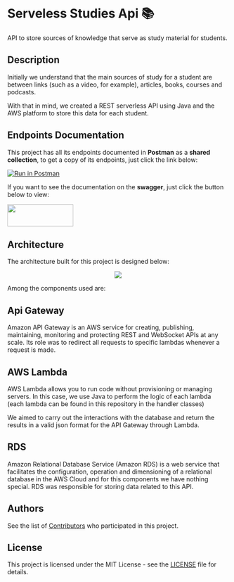 # Serveless Studies Api :books:
API to store sources of knowledge that serve as study material for students.

Description
----
Initially we understand that the main sources of study for a student are between links (such as a video, for example), articles, books, courses and podcasts.

With that in mind, we created a REST serverless API using Java and the AWS platform to store this data for each student.

Endpoints Documentation
----
This project has all its endpoints documented in **Postman** as a **shared collection**, to get a copy of its endpoints, just click the link below:

[![Run in Postman](https://run.pstmn.io/button.svg)](https://app.getpostman.com/run-collection/be7d631f455b04a91e76)

If you want to see the documentation on the **swagger**, just click the button below to view:

<p align="left">
    <a href="https://app.swaggerhub.com/apis-docs/thalees/studies-materials/1.0.0">
        <img width="150" height="50" src="https://miro.medium.com/max/1380/1*aKVg84SP5oPV9fwOnbl6yQ.png">
    </a>
</p>

Architecture
----
The architecture built for this project is designed below:

<p align="center">
    <img src="https://user-images.githubusercontent.com/40672950/84583868-5f31e980-add4-11ea-964c-25de73e939b1.png">
</p>

Among the components used are:

Api Gateway
-
Amazon API Gateway is an AWS service for creating, publishing, maintaining, monitoring and protecting REST and WebSocket APIs at any scale. Its role was to redirect all requests to specific lambdas whenever a request is made.

AWS Lambda
-
AWS Lambda allows you to run code without provisioning or managing servers. In this case, we use Java to perform the logic of each lambda (each lambda can be found in this repository in the handler classes)

We aimed to carry out the interactions with the database and return the results in a valid json format for the API Gateway through Lambda.

RDS
-
Amazon Relational Database Service (Amazon RDS) is a web service that facilitates the configuration, operation and dimensioning of a relational database in the AWS Cloud and for this components we have nothing special. RDS was responsible for storing data related to this API.


## Authors

See the list of [Contributors](https://github.com/thalees/tacocat-app/contributors) who participated in this project.

## License

This project is licensed under the MIT License - see the [LICENSE](LICENSE) file for details.